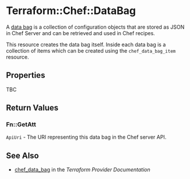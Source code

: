 # Terraform::Chef::DataBag

A [data bag](http://docs.chef.io/data_bags.html) is a collection of
configuration objects that are stored as JSON in Chef Server and can be
retrieved and used in Chef recipes.

This resource creates the data bag itself. Inside each data bag is a collection
of items which can be created using the ``chef_data_bag_item`` resource.

## Properties

TBC

## Return Values

### Fn::GetAtt

`ApiUri` - The URI representing this data bag in the Chef server API.

## See Also

* [chef_data_bag](https://www.terraform.io/docs/providers/chef/r/data_bag.html) in the _Terraform Provider Documentation_
